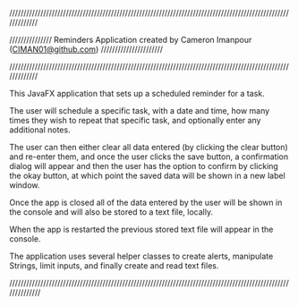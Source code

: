 /////////////////////////////////////////////////////////////////////////////////////////////////////////////

/////////////// Reminders Application created by Cameron Imanpour (CIMAN01@github.com) //////////////////////

/////////////////////////////////////////////////////////////////////////////////////////////////////////////

This JavaFX application that sets up a scheduled reminder for a task.

The user will schedule a specific task, with a date and time, how many times they wish to repeat that
specific task, and optionally enter any additional notes.

The user can then either clear all data entered (by clicking the clear button) and re-enter them, and once
the user clicks the save button, a confirmation dialog will appear and then the user has the option to confirm
by clicking the okay button, at which point the saved data will be shown in a new label window.

Once the app is closed all of the data entered by the user will be shown in the console and will also be
stored to a text file, locally.

When the app is restarted the previous stored text file will appear in the console.

The application uses several helper classes to create alerts, manipulate Strings, limit inputs, and finally
create and read text files.

//////////////////////////////////////////////////////////////////////////////////////////////////////////////
